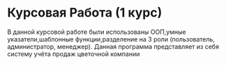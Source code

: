 # Курсовая Работа (1 курс)
В данной курсовой работе были использованы ООП,умные указатели,шаблонные функции,разделение на 3 роли (пользователь, администратор, менеджер). Данная программа представляет из себя систему учёта продаж цветочной компании
